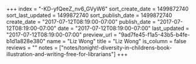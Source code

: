 +++
index = "-KD-yfQeeZ_nv6_GVyW6"
sort_create_date = 1499872740
sort_last_updated = 1499872740
sort_publish_date = 1499872740
create_date = "2017-07-12T08:19:00-07:00"
publish_date = "2017-07-12T08:19:00-07:00"
date = "2017-07-12T08:19:00-07:00"
last_updated = "2017-07-12T08:19:00-07:00"
preview_url = "9ad7fe45-f1a5-43b5-b4fe-b1d1a828e380"
name = "Liz Wong"
title = "Liz Wong"
is_column = false
reviews = ""
notes = ["notes/tonight!-diversity-in-childrens-book-illustration-and-writing-free-for-librarians"]
+++

